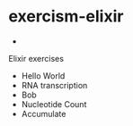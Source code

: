 # exercism-elixir
-
Elixir exercises
- Hello World
- RNA transcription
- Bob
- Nucleotide Count
- Accumulate
